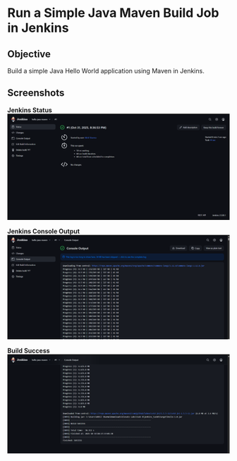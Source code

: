 # Run a Simple Java Maven Build Job in Jenkins

## Objective
Build a simple Java Hello World application using Maven in Jenkins.

## Screenshots

**Jenkins Status**  
  ![Jenkins Status](./screenshots/jenkins-status.png)

**Jenkins Console Output**  
  ![Jenkins Console](./screenshots/jenkins-console.png)

**Build Success**  
  ![Build Success](./screenshots/jenkins-success.png)